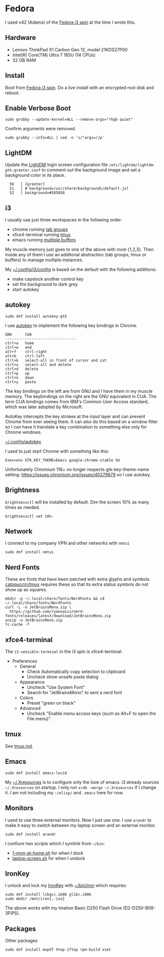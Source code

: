 # Fedora

I used v42 (Adams) of the
[Fedora i3 spin](https://fedoraproject.org/spins/i3)
at the time I wrote this.

## Hardware

- Lenovo ThinkPad X1 Carbon Gen 12, model 21KDS27P00
- Intel(R) Core(TM) Ultra 7 165U (14 CPUs)
- 32 GB RAM

## Install

Boot from [Fedora i3 spin](https://fedoraproject.org/spins/i3).
Do a live install with an encrypted root disk and reboot.

## Enable Verbose Boot

```
sudo grubby --update-kernel=ALL --remove-args="rhgb quiet"
```
Confirm arguments were removed.
```
sudo grubby --info=ALL | sed -n 's/^args=//p'
```

## LightDM

Update the [LightDM](https://en.wikipedia.org/wiki/LightDM) login
screen configuration file `/etc/lightdm/lightdm-gtk-greeter.conf`
to comment out the background image and set a background color
in its place.

```
  50   │ [greeter]
  51   │ # background=/usr/share/backgrounds/default.jxl
  52   │ background=#585858
```

## i3

I usually use just three workspaces in the following order:

- chrome running [tab groups](https://blog.google/products/chrome/manage-tabs-with-google-chrome)
- xfce4-terminal running [tmux](tmux.md)
- emacs running [multiple buffers](https://www.gnu.org/software/emacs/manual/html_node/emacs/Buffers.html)

My muscle memory just goes to one of the above with mod-{1,2,3}.
Then inside any of them I use an additonal abstraction (tab
groups, tmux or buffers) to manage multiple instances.

My [~/.config/i3/config](config/i3/config)
is based on the default with the following additions:

- make capslock another control key
- set the background to dark grey
- start autokey

## autokey

```
sudo dnf install autokey-gtk
```

I use [autokey](https://github.com/autokey/autokey)
to implement the following key bindings in Chrome.
```
GNU      CUA
--------------------------------
ctrl+a   home
ctrl+e   end
alt+f    ctrl-right
alt+b    ctrl-left
ctrl+k   select-all in front of cursor and cut
ctrl+u   select-all and delete
ctrl+d   delete
ctrl+p   up
ctrl+n   down
ctrl+y   paste
```
The key bindings on the left are from GNU and I have them in my muscle
memory. The keybindings on the right are the GNU equivalent in CUA.
The term CUA bindings comes from IBM's Common User Access standard,
which was later adopted by Microsoft.

AutoKey intercepts the key strokes at the input layer and can
prevent Chrome from ever seeing them. It can also do this based
on a window filter so I can have it translate a key combination
to something else only for Chrome windows. 

[~/.config/autokey](config/autokey)

I used to just start Chrome with something like this:
```
Exec=env GTK_KEY_THEME=Emacs google-chrome-stable %U
```
Unfortunately Chromium 116+ no longer respects gtk-key-theme-name
setting: https://issues.chromium.org/issues/40279679 so I use autokey.

## Brightness

`brightnessctl` will be installed by default. Dim the screen 10% as
many times as needed.
```
brightnessctl set 10%-
```

## Network

I connect to my company VPN and other networks wtih `nmtui`
```
sudo dnf install nmtui
```

## Nerd Fonts

These are fonts that have been patched with extra glyphs and symbols.
[catppuccin/tmux](https://github.com/catppuccin/tmux) requires these
so that its extra status symbols do not show up as squares.

```
mkdir -p ~/.local/share/fonts/NerdFonts && cd ~/.local/share/fonts/NerdFonts
curl -L -o JetBrainsMono.zip \
  https://github.com/ryanoasis/nerd-fonts/releases/latest/download/JetBrainsMono.zip
unzip -o JetBrainsMono.zip
fc-cache -f
```

## xfce4-terminal

The `i3-sensible-terminal` in the i3 spin is xfce4-terminal.

- Preferences
  - General 
    - Check Automatically copy selection to clipboard
    - Uncheck show unsafe paste dialog
  - Appearance
    - Uncheck "Use System Font"
    - Search for "JetBrainsMono" to sent a nerd font
  - Colors
    - Preset "green on black"
  - Advanced
    - Uncheck "Enable menu access keys (such as Alt+F to open the File menu)".

## tmux

See [tmux.md](tmux.md).

## Emacs

```
sudo dnf install emacs-lucid
```
My [~/.Xresources](config/dot_Xresources)
is to configure only the look of emacs.
i3 already sources `~/.Xresources` on startup.
I only run `xrdb -merge ~/.Xresources` if I change it.
I am not including my `~/elisp/` and `.emacs` here for now.

## Monitors

I used to use three external monitors. Now I just use one. I use
`arandr` to make it easy to switch between my laptop screen and an
external monitor.
```
sudo dnf install arandr
```
I confiure two scripts which I symlink from `~/bin`:

- [1-mon-at-home.sh](bin/1-mon-at-home.sh) for when I dock
- [laptop-screen.sh](bin/laptop-screen.sh) for when I undock

## IronKey

I unlock and lock my
[IronKey](https://en.wikipedia.org/wiki/IronKey)
with [~/bin/iron](bin/iron) which requires:
```
sudo dnf install libgcc.i686 glibc.i686
sudo mkdir /mnt/iron{,-iso}
```
The above works with my
Imation Basic D250 Flash Drive (D2-D250-B08-3FIPS).

## Packages

Other packages
```
sudo dnf install mupdf htop iftop rpm-build xset
```
